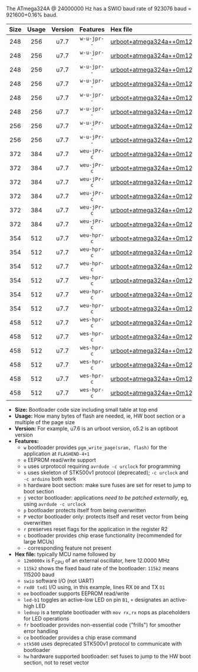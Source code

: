 The ATmega324A @ 24000000 Hz has a SWIO baud rate of 923076 baud = 921600+0.16% baud.

|Size|Usage|Version|Features|Hex file|
|:-:|:-:|:-:|:-:|:--|
|248|256|u7.7|`w-u-jpr--`|[urboot+atmega324a++0m1250x++++4k8_swio_rxd0_txd1_led+b0.hex](https://raw.githubusercontent.com/stefanrueger/urboot.hex/main/mcus/atmega324a/external_oscillator/fcpu++0m1250_Hz/br++++4k8_bps/urboot+atmega324a++0m1250x++++4k8_swio_rxd0_txd1_led+b0.hex)|
|248|256|u7.7|`w-u-jpr--`|[urboot+atmega324a++0m1250x++++4k8_swio_rxd0_txd1_led+b7.hex](https://raw.githubusercontent.com/stefanrueger/urboot.hex/main/mcus/atmega324a/external_oscillator/fcpu++0m1250_Hz/br++++4k8_bps/urboot+atmega324a++0m1250x++++4k8_swio_rxd0_txd1_led+b7.hex)|
|248|256|u7.7|`w-u-jpr--`|[urboot+atmega324a++0m1250x++++4k8_swio_rxd0_txd1_lednop.hex](https://raw.githubusercontent.com/stefanrueger/urboot.hex/main/mcus/atmega324a/external_oscillator/fcpu++0m1250_Hz/br++++4k8_bps/urboot+atmega324a++0m1250x++++4k8_swio_rxd0_txd1_lednop.hex)|
|248|256|u7.7|`w-u-jpr--`|[urboot+atmega324a++0m1250x++++4k8_swio_rxd2_txd3_led+b0.hex](https://raw.githubusercontent.com/stefanrueger/urboot.hex/main/mcus/atmega324a/external_oscillator/fcpu++0m1250_Hz/br++++4k8_bps/urboot+atmega324a++0m1250x++++4k8_swio_rxd2_txd3_led+b0.hex)|
|248|256|u7.7|`w-u-jpr--`|[urboot+atmega324a++0m1250x++++4k8_swio_rxd2_txd3_led+b7.hex](https://raw.githubusercontent.com/stefanrueger/urboot.hex/main/mcus/atmega324a/external_oscillator/fcpu++0m1250_Hz/br++++4k8_bps/urboot+atmega324a++0m1250x++++4k8_swio_rxd2_txd3_led+b7.hex)|
|248|256|u7.7|`w-u-jpr--`|[urboot+atmega324a++0m1250x++++4k8_swio_rxd2_txd3_lednop.hex](https://raw.githubusercontent.com/stefanrueger/urboot.hex/main/mcus/atmega324a/external_oscillator/fcpu++0m1250_Hz/br++++4k8_bps/urboot+atmega324a++0m1250x++++4k8_swio_rxd2_txd3_lednop.hex)|
|256|256|u7.7|`w-u-jPr--`|[urboot+atmega324a++0m1250x++++4k8_swio_rxd0_txd1.hex](https://raw.githubusercontent.com/stefanrueger/urboot.hex/main/mcus/atmega324a/external_oscillator/fcpu++0m1250_Hz/br++++4k8_bps/urboot+atmega324a++0m1250x++++4k8_swio_rxd0_txd1.hex)|
|256|256|u7.7|`w-u-jPr--`|[urboot+atmega324a++0m1250x++++4k8_swio_rxd2_txd3.hex](https://raw.githubusercontent.com/stefanrueger/urboot.hex/main/mcus/atmega324a/external_oscillator/fcpu++0m1250_Hz/br++++4k8_bps/urboot+atmega324a++0m1250x++++4k8_swio_rxd2_txd3.hex)|
|372|384|u7.7|`weu-jPr-c`|[urboot+atmega324a++0m1250x++++4k8_swio_rxd0_txd1_ee_led+b0_fr_ce.hex](https://raw.githubusercontent.com/stefanrueger/urboot.hex/main/mcus/atmega324a/external_oscillator/fcpu++0m1250_Hz/br++++4k8_bps/urboot+atmega324a++0m1250x++++4k8_swio_rxd0_txd1_ee_led+b0_fr_ce.hex)|
|372|384|u7.7|`weu-jPr-c`|[urboot+atmega324a++0m1250x++++4k8_swio_rxd0_txd1_ee_led+b7_fr_ce.hex](https://raw.githubusercontent.com/stefanrueger/urboot.hex/main/mcus/atmega324a/external_oscillator/fcpu++0m1250_Hz/br++++4k8_bps/urboot+atmega324a++0m1250x++++4k8_swio_rxd0_txd1_ee_led+b7_fr_ce.hex)|
|372|384|u7.7|`weu-jPr-c`|[urboot+atmega324a++0m1250x++++4k8_swio_rxd0_txd1_ee_lednop_fr_ce.hex](https://raw.githubusercontent.com/stefanrueger/urboot.hex/main/mcus/atmega324a/external_oscillator/fcpu++0m1250_Hz/br++++4k8_bps/urboot+atmega324a++0m1250x++++4k8_swio_rxd0_txd1_ee_lednop_fr_ce.hex)|
|372|384|u7.7|`weu-jPr-c`|[urboot+atmega324a++0m1250x++++4k8_swio_rxd2_txd3_ee_led+b0_fr_ce.hex](https://raw.githubusercontent.com/stefanrueger/urboot.hex/main/mcus/atmega324a/external_oscillator/fcpu++0m1250_Hz/br++++4k8_bps/urboot+atmega324a++0m1250x++++4k8_swio_rxd2_txd3_ee_led+b0_fr_ce.hex)|
|372|384|u7.7|`weu-jPr-c`|[urboot+atmega324a++0m1250x++++4k8_swio_rxd2_txd3_ee_led+b7_fr_ce.hex](https://raw.githubusercontent.com/stefanrueger/urboot.hex/main/mcus/atmega324a/external_oscillator/fcpu++0m1250_Hz/br++++4k8_bps/urboot+atmega324a++0m1250x++++4k8_swio_rxd2_txd3_ee_led+b7_fr_ce.hex)|
|372|384|u7.7|`weu-jPr-c`|[urboot+atmega324a++0m1250x++++4k8_swio_rxd2_txd3_ee_lednop_fr_ce.hex](https://raw.githubusercontent.com/stefanrueger/urboot.hex/main/mcus/atmega324a/external_oscillator/fcpu++0m1250_Hz/br++++4k8_bps/urboot+atmega324a++0m1250x++++4k8_swio_rxd2_txd3_ee_lednop_fr_ce.hex)|
|354|512|u7.7|`weu-hpr-c`|[urboot+atmega324a++0m1250x++++4k8_swio_rxd0_txd1_ee_led+b0_fr_ce_hw.hex](https://raw.githubusercontent.com/stefanrueger/urboot.hex/main/mcus/atmega324a/external_oscillator/fcpu++0m1250_Hz/br++++4k8_bps/urboot+atmega324a++0m1250x++++4k8_swio_rxd0_txd1_ee_led+b0_fr_ce_hw.hex)|
|354|512|u7.7|`weu-hpr-c`|[urboot+atmega324a++0m1250x++++4k8_swio_rxd0_txd1_ee_led+b7_fr_ce_hw.hex](https://raw.githubusercontent.com/stefanrueger/urboot.hex/main/mcus/atmega324a/external_oscillator/fcpu++0m1250_Hz/br++++4k8_bps/urboot+atmega324a++0m1250x++++4k8_swio_rxd0_txd1_ee_led+b7_fr_ce_hw.hex)|
|354|512|u7.7|`weu-hpr-c`|[urboot+atmega324a++0m1250x++++4k8_swio_rxd0_txd1_ee_lednop_fr_ce_hw.hex](https://raw.githubusercontent.com/stefanrueger/urboot.hex/main/mcus/atmega324a/external_oscillator/fcpu++0m1250_Hz/br++++4k8_bps/urboot+atmega324a++0m1250x++++4k8_swio_rxd0_txd1_ee_lednop_fr_ce_hw.hex)|
|354|512|u7.7|`weu-hpr-c`|[urboot+atmega324a++0m1250x++++4k8_swio_rxd2_txd3_ee_led+b0_fr_ce_hw.hex](https://raw.githubusercontent.com/stefanrueger/urboot.hex/main/mcus/atmega324a/external_oscillator/fcpu++0m1250_Hz/br++++4k8_bps/urboot+atmega324a++0m1250x++++4k8_swio_rxd2_txd3_ee_led+b0_fr_ce_hw.hex)|
|354|512|u7.7|`weu-hpr-c`|[urboot+atmega324a++0m1250x++++4k8_swio_rxd2_txd3_ee_led+b7_fr_ce_hw.hex](https://raw.githubusercontent.com/stefanrueger/urboot.hex/main/mcus/atmega324a/external_oscillator/fcpu++0m1250_Hz/br++++4k8_bps/urboot+atmega324a++0m1250x++++4k8_swio_rxd2_txd3_ee_led+b7_fr_ce_hw.hex)|
|354|512|u7.7|`weu-hpr-c`|[urboot+atmega324a++0m1250x++++4k8_swio_rxd2_txd3_ee_lednop_fr_ce_hw.hex](https://raw.githubusercontent.com/stefanrueger/urboot.hex/main/mcus/atmega324a/external_oscillator/fcpu++0m1250_Hz/br++++4k8_bps/urboot+atmega324a++0m1250x++++4k8_swio_rxd2_txd3_ee_lednop_fr_ce_hw.hex)|
|458|512|u7.7|`wes-hpr-c`|[urboot+atmega324a++0m1250x++++4k8_swio_rxd0_txd1_ee_led+b0_fr_ce_stk500_hw.hex](https://raw.githubusercontent.com/stefanrueger/urboot.hex/main/mcus/atmega324a/external_oscillator/fcpu++0m1250_Hz/br++++4k8_bps/urboot+atmega324a++0m1250x++++4k8_swio_rxd0_txd1_ee_led+b0_fr_ce_stk500_hw.hex)|
|458|512|u7.7|`wes-hpr-c`|[urboot+atmega324a++0m1250x++++4k8_swio_rxd0_txd1_ee_led+b7_fr_ce_stk500_hw.hex](https://raw.githubusercontent.com/stefanrueger/urboot.hex/main/mcus/atmega324a/external_oscillator/fcpu++0m1250_Hz/br++++4k8_bps/urboot+atmega324a++0m1250x++++4k8_swio_rxd0_txd1_ee_led+b7_fr_ce_stk500_hw.hex)|
|458|512|u7.7|`wes-hpr-c`|[urboot+atmega324a++0m1250x++++4k8_swio_rxd0_txd1_ee_lednop_fr_ce_stk500_hw.hex](https://raw.githubusercontent.com/stefanrueger/urboot.hex/main/mcus/atmega324a/external_oscillator/fcpu++0m1250_Hz/br++++4k8_bps/urboot+atmega324a++0m1250x++++4k8_swio_rxd0_txd1_ee_lednop_fr_ce_stk500_hw.hex)|
|458|512|u7.7|`wes-hpr-c`|[urboot+atmega324a++0m1250x++++4k8_swio_rxd2_txd3_ee_led+b0_fr_ce_stk500_hw.hex](https://raw.githubusercontent.com/stefanrueger/urboot.hex/main/mcus/atmega324a/external_oscillator/fcpu++0m1250_Hz/br++++4k8_bps/urboot+atmega324a++0m1250x++++4k8_swio_rxd2_txd3_ee_led+b0_fr_ce_stk500_hw.hex)|
|458|512|u7.7|`wes-hpr-c`|[urboot+atmega324a++0m1250x++++4k8_swio_rxd2_txd3_ee_led+b7_fr_ce_stk500_hw.hex](https://raw.githubusercontent.com/stefanrueger/urboot.hex/main/mcus/atmega324a/external_oscillator/fcpu++0m1250_Hz/br++++4k8_bps/urboot+atmega324a++0m1250x++++4k8_swio_rxd2_txd3_ee_led+b7_fr_ce_stk500_hw.hex)|
|458|512|u7.7|`wes-hpr-c`|[urboot+atmega324a++0m1250x++++4k8_swio_rxd2_txd3_ee_lednop_fr_ce_stk500_hw.hex](https://raw.githubusercontent.com/stefanrueger/urboot.hex/main/mcus/atmega324a/external_oscillator/fcpu++0m1250_Hz/br++++4k8_bps/urboot+atmega324a++0m1250x++++4k8_swio_rxd2_txd3_ee_lednop_fr_ce_stk500_hw.hex)|

- **Size:** Bootloader code size including small table at top end
- **Usage:** How many bytes of flash are needed, ie, HW boot section or a multiple of the page size
- **Version:** For example, u7.6 is an urboot version, o5.2 is an optiboot version
- **Features:**
  + `w` bootloader provides `pgm_write_page(sram, flash)` for the application at `FLASHEND-4+1`
  + `e` EEPROM read/write support
  + `u` uses urprotocol requiring `avrdude -c urclock` for programming
  + `s` uses skeleton of STK500v1 protocol (deprecated); `-c urclock` and `-c arduino` both work
  + `h` hardware boot section: make sure fuses are set for reset to jump to boot section
  + `j` vector bootloader: applications *need to be patched externally*, eg, using `avrdude -c urclock`
  + `p` bootloader protects itself from being overwritten
  + `P` vector bootloader only: protects itself and reset vector from being overwritten
  + `r` preserves reset flags for the application in the register R2
  + `c` bootloader provides chip erase functionality (recommended for large MCUs)
  + `-` corresponding feature not present
- **Hex file:** typically MCU name followed by
  + `12m0000x` is F<sub>CPU</sub> of an external oscillator, here 12.0000 MHz
  + `115k2` shows the fixed baud rate of the bootloader: `115k2` means 115200 baud
  + `swio` software I/O (not UART)
  + `rxd0 txd1` I/O using, in this example, lines RX `D0` and TX `D1`
  + `ee` bootloader supports EEPROM read/write
  + `led-b1` toggles an active-low LED on pin `B1`, `+` designates an active-high LED
  + `lednop` is a template bootloader with `mov rx,rx` nops as placeholders for LED operations
  + `fr` bootloader provides non-essential code ("frills") for smoother error handling
  + `ce` bootloader provides a chip erase command
  + `stk500` uses deprecated STK500v1 protocol to communicate with bootloader
  + `hw` hardware supported bootloader: set fuses to jump to the HW boot section, not to reset vector
